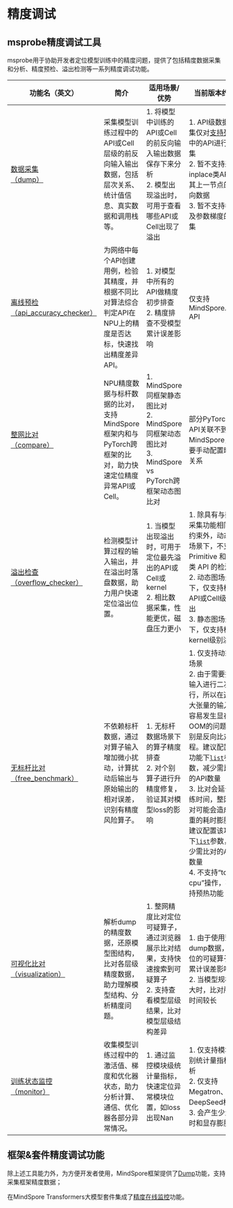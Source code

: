 # 精度调试

## msprobe精度调试工具

msprobe用于协助开发者定位模型训练中的精度问题，提供了包括精度数据采集和分析、精度预检、溢出检测等一系列精度调试功能。

| 功能名（英文）| 简介 | 适用场景/优势  | 当前版本约束 |
| ---------------------------------------------------------------------------- | ---------------------------------------------------------------------------- | ---------------------------------------------------------------------------- | ---------------------------------------------------------------------------- |
| [数据采集 <br>（dump）](https://gitee.com/ascend/mstt/blob/br_release_MindStudio_8.1.RC1_TR5_20260623/debug/accuracy_tools/msprobe/docs/06.data_dump_MindSpore.md)                        | 采集模型训练过程中的API或Cell层级的前反向输入输出数据，包括层次关系、统计值信息、真实数据和调用栈等。          | 1. 将模型中训练的API或Cell的前反向输入输出数据保存下来分析 <br> 2. 模型出现溢出时，可用于查看哪些API或Cell出现了溢出          | 1. API级数据采集仅对[支持列表](https://gitee.com/ascend/mstt/blob/br_release_MindStudio_8.1.RC1_TR5_20260623/debug/accuracy_tools/msprobe/mindspore/dump/hook_cell/support_wrap_ops.yaml)中的API进行采集<br>2. 暂不支持采集inplace类API及其上一节点的反向数据 <br>3. 暂不支持参数及参数梯度的采集      |
| [离线预检 <br>（api_accuracy_checker）](https://gitee.com/ascend/mstt/blob/br_release_MindStudio_8.1.RC1_TR5_20260623/debug/accuracy_tools/msprobe/docs/09.accuracy_checker_MindSpore.md) | 为网络中每个API创建用例，检验其精度，并根据不同比对算法综合判定API在NPU上的精度是否达标，快速找出精度差异API。 | 1. 对模型中所有的API做精度初步排查 <br>2. 精度排查不受模型累计误差影响      | 仅支持MindSpore.mint API     |
| [整网比对 <br>（compare）](https://gitee.com/ascend/mstt/blob/br_release_MindStudio_8.1.RC1_TR5_20260623/debug/accuracy_tools/msprobe/docs/11.accuracy_compare_MindSpore.md)              | NPU精度数据与标杆数据的比对，支持MindSpore框架内和与PyTorch跨框架的比对，助力快速定位精度异常API或Cell。       | 1. MindSpore同框架静态图比对 <br>2. MindSpore同框架动态图比对 <br>3. MindSpore vs PyTorch跨框架动态图比对                 | 部分PyTorch的API关联不到MindSpore，需要手动配置映射关系    |
| [溢出检查 <br>（overflow_checker）](https://gitee.com/ascend/mstt/blob/br_release_MindStudio_8.1.RC1_TR5_20260623/debug/accuracy_tools/msprobe/docs/13.overflow_check_MindSpore.md)       | 检测模型计算过程的输入输出，并在溢出时落盘数据，助力用户快速定位溢出位置。                                     | 1. 当模型出现溢出时，可用于定位最先溢出的API或Cell或kernel <br>2. 相比数据采集，性能更优，磁盘压力更小                        | 1. 除具有与数据采集功能相同的约束外，动态图场景下，不支持 Primitive 和 Jit 类 API 的检测 <br>2. 动态图场景下，仅支持检测API或Cell级别溢出 <br>3. 静态图场景下，仅支持检测kernel级别溢出     |
| [无标杆比对 <br>（free_benchmark）](https://gitee.com/ascend/mstt/blob/br_release_MindStudio_8.1.RC1_TR5_20260623/debug/accuracy_tools/msprobe/docs/16.free_benchmarking_MindSpore.md)    | 不依赖标杆数据，通过对算子输入增加微小扰动，计算扰动后输出与原始输出的相对误差，识别有精度风险算子。           | 1. 无标杆数据场景下的算子精度排查 <br>2. 对个别算子进行升精度修复，验证其对模型loss的影响                                     | 1. 仅支持动态图场景 <br>2. 由于需要拷贝输入进行二次执行，所以在遇到大张量的输入时容易发生显存OOM的问题, 特别是反向比对过程。建议配置该功能下[`list`](https://gitee.com/ascend/mstt/blob/br_release_MindStudio_8.1.RC1_TR5_20260623/debug/accuracy_tools/msprobe/docs/02.config_introduction.md#16-task-配置为-free_benchmark)参数，减少需比对的API数量<br>3. 比对会延长训练时间，整网比对可能会造成严重的耗时膨胀，建议配置该功能下[`list`](https://gitee.com/ascend/mstt/blob/br_release_MindStudio_8.1.RC1_TR5_20260623/debug/accuracy_tools/msprobe/docs/02.config_introduction.md#16-task-配置为-free_benchmark)参数，减少需比对的API数量<br>4. 不支持“to cpu”操作，不支持预热功能 |
| [可视化比对 <br>（visualization）](https://gitee.com/ascend/mstt/blob/br_release_MindStudio_8.1.RC1_TR5_20260623/debug/accuracy_tools/msprobe/docs/22.visualization_MindSpore.md)        | 解析dump的精度数据，还原模型图结构，比对各层级精度数据，助力理解模型结构、分析精度问题。                       | 1. 整网精度比对定位可疑算子，通过浏览器展示比对结果，支持快速搜索到可疑算子 <br>2. 支持查看模型层级结果，比对模型层级结构差异 | 1. 由于使用整网dump数据，定位的可疑算子受累计误差影响 <br>2. 当模型规模较大时，比对所需时间较长    |
| [训练状态监控 <br>（monitor）](https://gitee.com/ascend/mstt/blob/br_release_MindStudio_8.1.RC1_TR5_20260623/debug/accuracy_tools/msprobe/docs/19.monitor.md)                             | 收集模型训练过程中的激活值、梯度和优化器状态，助力分析计算、通信、优化器各部分异常情况。                       | 1. 通过监控模块级统计量指标，快速定位异常模块位置，如loss出现Nan                                                                  | 1. 仅支持模块级别统计量指标分析 <br>2. 仅支持Megatron、DeepSeed框架 <br>3. 会产生少量耗时和显存膨胀       |

## 框架&套件精度调试功能

除上述工具能力外，为方便开发者使用，MindSpore框架提供了[Dump](https://www.mindspore.cn/tutorials/zh-CN/master/debug/dump.html)功能，支持采集框架精度数据；

在MindSpore Transformers大模型套件集成了[精度在线监控](https://www.mindspore.cn/mindformers/docs/zh-CN/dev/feature/monitor.html)功能。
